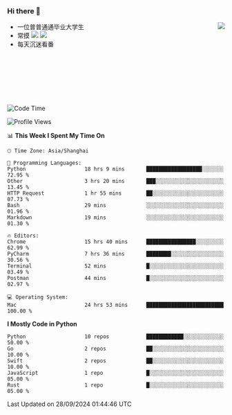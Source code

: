 ### Hi there 👋


<a href="https://github.com/yanlc39">
  <img align="right" src="https://github-readme-stats.vercel.app/api?username=yanlc39&show_icons=true&hide_border=true&icon_color=586069&title_color=a0a9af">
</a>

- 一位普普通通毕业大学生
- 常摸 ![](https://img.shields.io/badge/-Python-3e74a2?style=flat-square&logo=Python&logoColor=fff) ![](https://img.shields.io/badge/-C%2B%2B-brightgreen?style=flat-square)
- 每天沉迷看番



<br><br><br><br><br><br>


<!--START_SECTION:waka-->
![Code Time](http://img.shields.io/badge/Code%20Time-377%20hrs%2052%20mins-blue)

![Profile Views](http://img.shields.io/badge/Profile%20Views-0-blue)

📊 **This Week I Spent My Time On** 

```text
🕑︎ Time Zone: Asia/Shanghai

💬 Programming Languages: 
Python                   18 hrs 9 mins       ██████████████████░░░░░░░   72.95 % 
Other                    3 hrs 20 mins       ███░░░░░░░░░░░░░░░░░░░░░░   13.45 % 
HTTP Request             1 hr 55 mins        ██░░░░░░░░░░░░░░░░░░░░░░░   07.73 % 
Bash                     29 mins             ░░░░░░░░░░░░░░░░░░░░░░░░░   01.96 % 
Markdown                 19 mins             ░░░░░░░░░░░░░░░░░░░░░░░░░   01.30 % 

🔥 Editors: 
Chrome                   15 hrs 40 mins      ████████████████░░░░░░░░░   62.99 % 
PyCharm                  7 hrs 36 mins       ████████░░░░░░░░░░░░░░░░░   30.56 % 
Terminal                 52 mins             █░░░░░░░░░░░░░░░░░░░░░░░░   03.49 % 
Postman                  44 mins             █░░░░░░░░░░░░░░░░░░░░░░░░   02.97 % 

💻 Operating System: 
Mac                      24 hrs 53 mins      █████████████████████████   100.00 % 
```

**I Mostly Code in Python** 

```text
Python                   10 repos            ████████████░░░░░░░░░░░░░   50.00 % 
Go                       2 repos             ██░░░░░░░░░░░░░░░░░░░░░░░   10.00 % 
Swift                    2 repos             ██░░░░░░░░░░░░░░░░░░░░░░░   10.00 % 
JavaScript               1 repo              █░░░░░░░░░░░░░░░░░░░░░░░░   05.00 % 
Rust                     1 repo              █░░░░░░░░░░░░░░░░░░░░░░░░   05.00 % 
```




 Last Updated on 28/09/2024 01:44:46 UTC
<!--END_SECTION:waka-->
